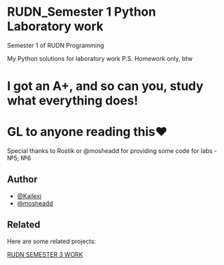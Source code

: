 # RUDN_Semester 1 Python Laboratory work

Semester 1 of RUDN Programming

My Python solutions for laboratory work
P.S. Homework only, btw 

# I got an A+, and so can you, study what everything does!

# GL to anyone reading this❤️


Special thanks to Rostik or @mosheadd for providing some code for labs - №5; №6

## Author

- [@Kailexi](https://www.github.com/kailexi)
- [@mosheadd](https://github.com/mosheadd)

## Related

Here are some related projects:

[RUDN SEMESTER 3 WORK](https://github.com/Kailexi/C_DZ_Sem3)
